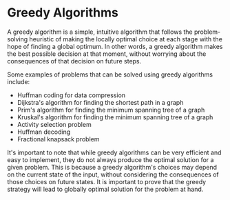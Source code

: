 # Greedy Algorithms

A greedy algorithm is a simple, intuitive algorithm that follows the problem-solving heuristic of making the locally optimal choice at each stage with the hope of finding a global optimum. In other words, a greedy algorithm makes the best possible decision at that moment, without worrying about the consequences of that decision on future steps.

Some examples of problems that can be solved using greedy algorithms include:

- Huffman coding for data compression
- Dijkstra's algorithm for finding the shortest path in a graph
- Prim's algorithm for finding the minimum spanning tree of a graph
- Kruskal's algorithm for finding the minimum spanning tree of a graph
- Activity selection problem
- Huffman decoding
- Fractional knapsack problem

It's important to note that while greedy algorithms can be very efficient and easy to implement, they do not always produce the optimal solution for a given problem. This is because a greedy algorithm's choices may depend on the current state of the input, without considering the consequences of those choices on future states. It is important to prove that the greedy strategy will lead to globally optimal solution for the problem at hand.